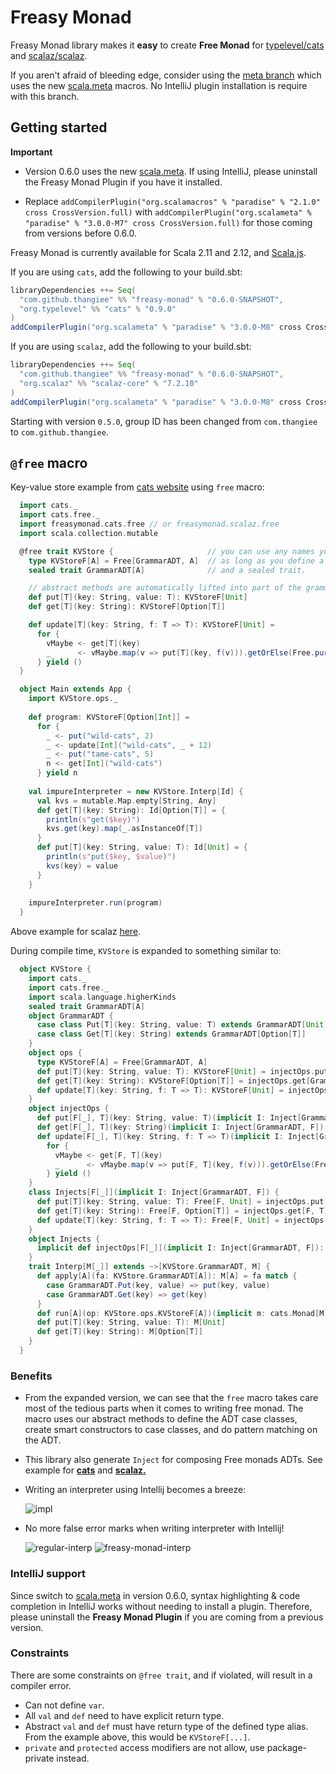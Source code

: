 # Freasy Monad
Freasy Monad library makes it **easy** to create **Free Monad** for [typelevel/cats](https://github.com/typelevel/cats)
and [scalaz/scalaz](https://github.com/scalaz/scalaz). 

If you aren't afraid of bleeding edge, consider using the [meta branch](https://github.com/Thangiee/Freasy-Monad/tree/meta)
which uses the new [scala.meta](http://scalameta.org/) macros. No IntelliJ plugin installation is require with this branch. 

## Getting started

**Important** 
* Version 0.6.0 uses the new [scala.meta](http://scalameta.org/). If using IntelliJ, please uninstall the 
Freasy Monad Plugin if you have it installed. 

* Replace `addCompilerPlugin("org.scalamacros" % "paradise" % "2.1.0" cross CrossVersion.full)` with
  `addCompilerPlugin("org.scalameta" % "paradise" % "3.0.0-M7" cross CrossVersion.full)` for those 
  coming from versions before 0.6.0.

Freasy Monad is currently available for Scala 2.11 and 2.12, and [Scala.js](http://www.scala-js.org/).

If you are using `cats`, add the following to your build.sbt: 

```scala
libraryDependencies ++= Seq(
  "com.github.thangiee" %% "freasy-monad" % "0.6.0-SNAPSHOT",
  "org.typelevel" %% "cats" % "0.9.0"
)
addCompilerPlugin("org.scalameta" % "paradise" % "3.0.0-M8" cross CrossVersion.full)
```

If you are using `scalaz`, add the following to your build.sbt: 
```scala
libraryDependencies ++= Seq(
  "com.github.thangiee" %% "freasy-monad" % "0.6.0-SNAPSHOT",
  "org.scalaz" %% "scalaz-core" % "7.2.10"
)
addCompilerPlugin("org.scalameta" % "paradise" % "3.0.0-M8" cross CrossVersion.full)
```

Starting with version `0.5.0`, group ID has been changed from `com.thangiee` to `com.github.thangiee`.

## `@free` macro
Key-value store example from [cats website](http://typelevel.org/cats/datatypes/freemonad.html) using `free` macro:

```scala
  import cats._
  import cats.free._
  import freasymonad.cats.free // or freasymonad.scalaz.free
  import scala.collection.mutable

  @free trait KVStore {                     // you can use any names you like
    type KVStoreF[A] = Free[GrammarADT, A]  // as long as you define a type alias for Free 
    sealed trait GrammarADT[A]              // and a sealed trait.

    // abstract methods are automatically lifted into part of the grammar ADT
    def put[T](key: String, value: T): KVStoreF[Unit]
    def get[T](key: String): KVStoreF[Option[T]]

    def update[T](key: String, f: T => T): KVStoreF[Unit] =
      for {
        vMaybe <- get[T](key)
        _      <- vMaybe.map(v => put[T](key, f(v))).getOrElse(Free.pure(()))
      } yield ()
  }

  object Main extends App {
    import KVStore.ops._
  
    def program: KVStoreF[Option[Int]] =
      for {
        _ <- put("wild-cats", 2)
        _ <- update[Int]("wild-cats", _ + 12)
        _ <- put("tame-cats", 5)
        n <- get[Int]("wild-cats")
      } yield n
  
    val impureInterpreter = new KVStore.Interp[Id] {
      val kvs = mutable.Map.empty[String, Any]
      def get[T](key: String): Id[Option[T]] = {
        println(s"get($key)")
        kvs.get(key).map(_.asInstanceOf[T])
      }
      def put[T](key: String, value: T): Id[Unit] = {
        println(s"put($key, $value)")
        kvs(key) = value
      }
    }
    
    impureInterpreter.run(program)
  }
```
Above example for scalaz [here](https://github.com/Thangiee/Freasy-Monad/blob/meta/jvm/src/test/scala/examples/scalaz/KVStore.scala).

During compile time, `KVStore` is expanded to something similar to:
```scala
  object KVStore {
    import cats._
    import cats.free._
    import scala.language.higherKinds
    sealed trait GrammarADT[A]
    object GrammarADT {
      case class Put[T](key: String, value: T) extends GrammarADT[Unit]
      case class Get[T](key: String) extends GrammarADT[Option[T]]
    }
    object ops {
      type KVStoreF[A] = Free[GrammarADT, A]
      def put[T](key: String, value: T): KVStoreF[Unit] = injectOps.put[GrammarADT, T](key, value)
      def get[T](key: String): KVStoreF[Option[T]] = injectOps.get[GrammarADT, T](key)
      def update[T](key: String, f: T => T): KVStoreF[Unit] = injectOps.update[GrammarADT, T](key, f) 
    }
    object injectOps {
      def put[F[_], T](key: String, value: T)(implicit I: Inject[GrammarADT, F]): Free[F, Unit] = Free.liftF(I.inj(GrammarADT.Put(key, value)));
      def get[F[_], T](key: String)(implicit I: Inject[GrammarADT, F]): Free[F, Option[T]] = Free.liftF(I.inj(GrammarADT.Get(key)));
      def update[F[_], T](key: String, f: T => T)(implicit I: Inject[GrammarADT, F]): Free[F, Unit] =
        for {
          vMaybe <- get[F, T](key)
          _      <- vMaybe.map(v => put[F, T](key, f(v))).getOrElse(Free.pure(()))
        } yield ()
    }
    class Injects[F[_]](implicit I: Inject[GrammarADT, F]) {
      def put[T](key: String, value: T): Free[F, Unit] = injectOps.put[F, T](key, value);
      def get[T](key: String): Free[F, Option[T]] = injectOps.get[F, T](key);
      def update[T](key: String, f: T => T): Free[F, Unit] = injectOps.update[F, T](key, f)
    }
    object Injects {
      implicit def injectOps[F[_]](implicit I: Inject[GrammarADT, F]): Inject[F] = new Inject[F]()
    }
    trait Interp[M[_]] extends ~>[KVStore.GrammarADT, M] {
      def apply[A](fa: KVStore.GrammarADT[A]): M[A] = fa match {
        case GrammarADT.Put(key, value) => put(key, value)
        case GrammarADT.Get(key) => get(key)
      }
      def run[A](op: KVStore.ops.KVStoreF[A])(implicit m: cats.Monad[M]): M[A] = op.foldMap(this)
      def put[T](key: String, value: T): M[Unit]
      def get[T](key: String): M[Option[T]]
    }
  }
```

### Benefits

* From the expanded version, we can see that the `free` macro takes care most of the tedious parts when it
comes to writing free monad. The macro uses our abstract methods to define the ADT case classes, create smart 
constructors to case classes, and do pattern matching on the ADT. 

* This library also generate `Inject` for composing Free monads ADTs. See example for 
[**cats**](https://github.com/Thangiee/Freasy-Monad/blob/meta/jvm/src/test/scala/examples/cats/ComposeFreeMonads.scala) and
[**scalaz.**](https://github.com/Thangiee/Freasy-Monad/blob/meta/jvm/src/test/scala/examples/scalaz/ComposeFreeMonads.scala)

* Writing an interpreter using Intellij becomes a breeze:

  ![impl](https://cloud.githubusercontent.com/assets/4734933/18320271/c2904ed6-74ee-11e6-9202-bdb3fc3dc8c2.gif)

* No more false error marks when writing interpreter with Intellij! 
  
  ![regular-interp](https://cloud.githubusercontent.com/assets/4734933/18316097/f5de4ff0-74de-11e6-8542-00daa28c04c7.png) 
  ![freasy-monad-interp](https://cloud.githubusercontent.com/assets/4734933/18316104/f9025b4a-74de-11e6-8b4f-8414df117cea.png)

### IntelliJ support

Since switch to [scala.meta](http://scalameta.org/) in version 0.6.0, syntax highlighting & code completion in IntelliJ 
works without needing to install a plugin. Therefore, please uninstall the **Freasy Monad Plugin** if you are 
coming from a previous version. 

### Constraints

There are some constraints on `@free trait`, and if violated, will result in a compiler error.

* Can not define `var`.
* All `val` and `def` need to have explicit return type.
* Abstract `val` and `def` must have return type of the defined type alias. From the example above, this would be `KVStoreF[...]`.
* `private` and `protected` access modifiers are not allow, use package-private instead.
